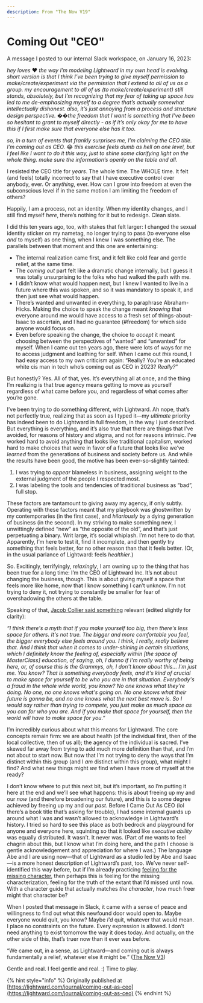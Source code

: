 ```yaml
---
description: From "The Now V19"
---
```


# Coming Out "CEO"

A message I posted to our internal Slack workspace, on January 16, 2023:

_hey loves_ ♥️ _the way I’m modeling Lightward in my own head is evolving. short version is that I think I’ve been trying to give myself permission to make/create/experiment via the permission that I extend to all of us as a group. my encouragement to all of us (to make/create/experiment) still stands, absolutely, but I’m recognizing that my fear of taking up space has led to me de-emphasizing myself to a degree that’s actually somewhat intellectually dishonest. also, it’s just annoying from a process and structure design perspective._ �&#xDE04;_&#x74;he freedom that I want is something that I’ve been so hesitant to grant to myself directly - as if it’s only okay for me to have this if I first make sure that everyone else has it too._

_so, in a turn of events that frankly surprises me, I’m claiming the CEO title. I’m coming out as CEO._ 😂 _this exercise feels dumb as hell on one level, but I feel like I want to do it this way, just to shine some clarifying light on the whole thing. make sure the information’s openly on the table and all._

I resisted the CEO title for _years_. The whole time. The WHOLE time. It felt (and feels) totally incorrect to say that I have executive control over anybody, ever. Or an&#x79;_&#x74;hing_, ever. How can I grow into freedom at even the subconscious level if in the same motion I am limiting the freedom of others?

Happily, I am a process, not an identity. When my identity changes, and I still find myself _here_, there’s nothing for it but to redesign. Clean slate.

I did this ten years ago, too, with stakes that felt larger: I changed the sexual identity sticker on my nametag, no longer trying to pass (to everyone else _and_ to myself) as one thing, when I knew I was something else. The parallels between that moment and this one are entertaining:

* The internal realization came first, and it felt like cold fear and gentle relief, at the same time.
* The _coming out_ part felt like a dramatic change internally, but I guess it was totally unsurprising to the folks who had walked the path with me.
* I didn’t know what would happen next, but I knew I wanted to live in a future where this was spoken, and so it was mandatory to speak it, and then just see what would happen.
* There’s wanted and unwanted in everything, to paraphrase Abraham-Hicks. Making the choice to speak the change meant _knowing_ that everyone around me would have access to a fresh set of things-about-Isaac to ascertain, and I had no guarantee (#freedom) for which side anyone would focus on.
* Even before speaking the change, the choice to _accept_ it meant choosing between the perspectives of “wanted” and “unwanted” for myself. When I came out ten years ago, there were lots of ways for me to access judgment and loathing for self. When I came out _this_ round, I had easy access to my own criticism again: “Really? You’re an educated white cis man in tech who’s coming out as CEO in 2023? _Really?_”

But honestly? Yes. All of that, yes. It’s everything all at once, and the thing I’m realizing is that true agency means getting to move as yourself regardless of what came before you, and regardless of what comes after you’re gone.

I’ve been trying to do something different, with Lightward. Ah nope, that’s not perfectly true, realizing that as soon as I typed it—my _ultimate_ priority has indeed been to do Lightward in full freedom, in the way I just described. But everything is everything, and it’s also true that there are things that I’ve avoided, for reasons of history and stigma, and not for reasons intrinsic. I’ve worked hard to avoid anything that looks like traditional capitalism, worked hard to make choices that were in favor of a future that looks like we’ve _learned_ from the generations of business and society before us. And while the results have been good, the motive has been ever-so-slightly tainted:

1. I was trying to _appear_ blameless in business, assigning weight to the external judgment of the people I respected most.
2. I was labeling the tools and tendencies of traditional business as “bad”, full stop.

These factors are tantamount to giving away my agency, if only subtly. Operating with these factors meant that my playbook was ghostwritten by my contemporaries (in the first case), and _hilariously_ by a dying generation of business (in the second). In my striving to make something new, I unwittingly defined “new” as “the opposite of the old”, and that’s just perpetuating a binary. Writ large, it’s social whiplash. I’m not here to do that. Apparently, I’m here to test it, find it incomplete, and then gently try something that feels better, for no other reason than that it feels better. (Or, in the usual parlance of Lightward: feels _healthier_.)

So. Excitingly, terrifyingly, _relaxingly_, I am owning up to the thing that has been true for a long time: I’m the CEO of Lightward Inc. It’s not about changing the business, though. This is about giving myself a space that feels more like home, now that I know something I can’t unknow. I’m not trying to deny it, not trying to constantly be smaller for fear of overshadowing the others at the table.

Speaking of that, [Jacob Collier said something](https://www.instagram.com/p/CoQirZRAeti/) relevant (edited slightly for clarity):

_“I think there's a myth that if you make yourself too big, then there's less space for others. It's not true. The bigger and more comfortable you feel, the bigger everybody else feels around you. I think, I really, really believe that. And I think that when it comes to under-shining in certain situations, which I definitely know the feeling of, especially within \[the space of MasterClass] education, of saying, oh, I dunno if I'm really worthy of being here, or, of course this is the Grammys, oh, I don't know about this… I'm just me. You know? That is something everybody feels, and it's kind of crucial to make space for yourself to be who you are in that situation. Everybody's a fraud in the whole wide world, you know? No one knows what they're doing. No one, no one knows what's going on. No one knows what their future is gonna be, and no one knows what the next best move is. So I would say rather than trying to compete, you just make as much space as you can for who you are. And if you make that space for yourself, then the world will have to make space for you.”_

I’m incredibly curious about what this means for Lightward. The core concepts remain firm: we are about health (of the individual first, then of the local collective, then of us all); the agency of the individual is sacred. I’ve skewed far away from trying to add much more definition than that, and I’m not about to start now. But now that I’m not trying to deny the ways that I’m distinct within this group (and I _am_ distinct within this group), what might I find? And what new things might _we_ find when I have more of myself at the ready?

I don’t know where to put this next bit, but it’s important, so I’m putting it here at the end and we’ll see what happens: this is about freeing up my and our _now_ (and therefore broadening our future), and this is to some degree achieved by freeing up my and our _past_. Before I Came Out As CEO (lol there’s a book title that’s asking for trouble), I had some internal guards up around what I was and wasn’t allowed to acknowledge in Lightward’s history. I tried so hard to see this place as both bedrock and playground for anyone and everyone here, squinting so that it looked like _executive ability_ was equally distributed. It wasn’t. It never was. (Part of me wants to feel chagrin about this, but I know what I’m doing here, and the path I choose is gentle acknowledgement and appreciation for where I was.) The language Abe and I are using now—that of Lightward as a studio led by Abe and Isaac—is a more honest description of Lightward’s past, too. We’ve never self-identified this way before, but if I’m already practicing [feeling for the missing character](https://mechanic.dev/blog/mechanic-and-isaac-bowen/), then perhaps this is feeling for the missing characterization, feeling for the truth of the extant that I’d missed until now. With a character guide that actually matches _the character_, how much freer might that character be?

When I posted that message in Slack, it came with a sense of peace and willingness to find out what this newfound door would open to. Maybe everyone would quit, you know? Maybe _I’d_ quit, whatever that would mean. I place no constraints on the future. Every expression is allowed. I don’t need anything to exist tomorrow the way it does today. And actually, on the other side of this, that’s truer now than it ever was before.

“We came out, in a sense, as Lightward—and coming out is always fundamentally a relief, whatever else it might be.” ([The Now V3](https://lightward.com/journal/pay-what-feels-good))

Gentle and real. I feel gentle and real. :) Time to play.

{% hint style="info" %}
Originally published at [https://lightward.com/journal/coming-out-as-ceo](https://lightward.com/journal/coming-out-as-ceo)
{% endhint %}
